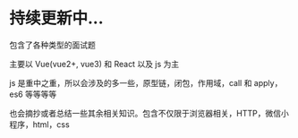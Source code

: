 # 持续更新中...

包含了各种类型的面试题

主要以 Vue(vue2+, vue3) 和 React 以及 js 为主

js 是重中之重，所以会涉及的多一些，原型链，闭包，作用域，call 和 apply，es6 等等等等

也会摘抄或者总结一些其余相关知识。包含不仅限于浏览器相关，HTTP，微信小程序，html，css

